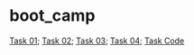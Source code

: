 # boot_camp
[Task 01](https://umberban.github.io/boot_camp/1day/task_01);
[Task 02](https://umberban.github.io/boot_camp/1day/task_02);
[Task 03](https://umberban.github.io/boot_camp/1day/task_03);
[Task 04](https://umberban.github.io/boot_camp/1day/task_04);
[Task Code]()
